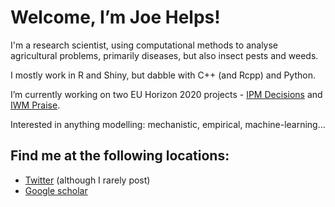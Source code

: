 # Welcome, I’m Joe Helps!

I'm a research scientist, using computational methods to analyse agricultural problems, primarily diseases, but also insect pests and weeds.

I mostly work in R and Shiny, but dabble with C++ (and Rcpp) and Python.

I’m currently working on two EU Horizon 2020 projects - [IPM Decisions](https://www.ipmdecisions.net/) and [IWM Praise](https://iwmpraise.eu/).

Interested in anything modelling: mechanistic, empirical, machine-learning...

## Find me at the following locations:
- [Twitter]() (although I rarely post)
- [Google scholar](https://scholar.google.com/citations?user=BqgibJgAAAAJ&hl=en)

<!---
j3lps/j3lps is a ✨ special ✨ repository because its `README.md` (this file) appears on your GitHub profile.
You can click the Preview link to take a look at your changes.
--->
